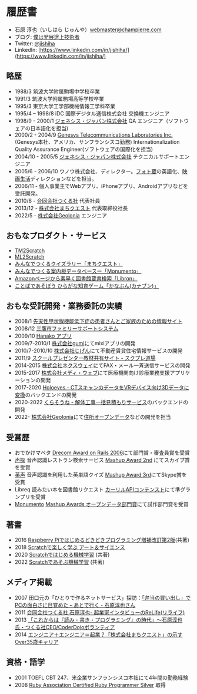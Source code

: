 # 履歴書
* 石原 淳也（いしはら じゅんや）<webmaster@champierre.com>
* ブログ: [僕は発展途上技術者](http://blog.champierre.com/)
* Twitter: [@jishiha](https://twitter.com/jishiha)
* LinkedIn: [https://www.linkedin.com/in/jishiha/](https://www.linkedin.com/in/jishiha/)

## 略歴
* 1988/3 筑波大学附属駒場中学校卒業
* 1991/3 筑波大学附属駒場高等学校卒業
* 1995/3 東京大学工学部機械情報工学科卒業
* 1995/4 – 1998/8 iDC 国際デジタル通信株式会社 交換機エンジニア
* 1998/9 - 2000/1 [ジェネシス・ジャパン株式会社](http://www.genesyslab.co.jp/) QA エンジニア（ソフトウェアの日本語化を担当)
* 2000/2 - 2004/9 [Genesys Telecommunications Laboratories Inc.](http://www.genesyslab.com/)(Genesys本社、アメリカ、サンフランシスコ勤務) Internationalization Quality Assurance Engineer(ソフトウェアの国際化を担当)
* 2004/10 - 2005/5 [ジェネシス・ジャパン株式会社](http://www.genesyslab.co.jp/) テクニカルサポートエンジニア
* 2005/6 - 2006/10 ウノウ株式会社、ディレクター。[フォト蔵](http://photozou.jp/)の英語化、[映画生活](http://cinema.pia.co.jp/)ディレクションなどを担当。
* 2006/11 - 個人事業主でWebアプリ、iPhoneアプリ、Androidアプリなどを受託開発。
* 2010/6 - [合同会社つくる社](http://tsukurusha.com/) 代表社員
* 2013/12 - [株式会社まちクエスト](http://machique.st) 代表取締役社長
* 2022/5 - [株式会社Geolonia](https://geolonia.com/) エンジニア

## おもなプロダクト・サービス

* [TM2Scratch](https://forest.watch.impress.co.jp/docs/serial/progedu/1273286.html)
* [ML2Scratch](https://github.com/champierre/ml2scratch)
* [みんなでつくるクイズラリー「まちクエスト」](http://machique.st)
* [みんなでつくる案内板データベースー「Monumento」](http://monumen.to)
* [Amazonページから素早く図書館蔵書検索「Libron」](http://libron.net)
* [ことばであそぼう ひらがな知育ゲーム「かなぶん(カナブン)」](https://itunes.apple.com/jp/app/%E3%81%B2%E3%82%89%E3%81%8C%E3%81%AAgame-%E3%81%8B%E3%81%AA%E3%81%B6%E3%82%93/id312173421?mt=8)

## おもな受託開発・業務委託の実績
* 2008/1 [先天性甲状腺機能低下症の患者さんとご家族のための情報サイト](https://champierre.github.io/kodomo-kenkou/)
* 2008/12 [三鷹市ファミリーサポートシステム](https://www.kosodate.mitaka.ne.jp/shien/famisapo/)
* 2009/10 [Hanako アプリ](https://itunes.apple.com/jp/app/id409988078?mt=8)
* 2009/7-2010/1 [株式会社gumi](https://gu3.co.jp/)にてmixiアプリの開発
* 2010/7-2010/10 [株式会社じげん](https://zigexn.co.jp/)にて不動産賃貸住宅情報サービスの開発
* 2011/9 [スクールプレゼンター教材共有サイト - スクプレ道場](http://schoolpresenter.jp/)
* 2014-2015 [株式会社ネクスウェイ](https://www.nexway.co.jp/)にてFAX・メール一斉送信サービスの開発
* 2015-2017 [株式会社メディ・ウェブ](http://www.mediweb.jp/)にて医療機関向け診療業務支援アプリケーションの開発
* 2017-2020 [Holoeyes - CTスキャンのデータをVRデバイス向け3Dデータに変換](https://holoeyes.jp/)のバックエンドの開発
* 2020-2022 [くらそうね - 解体工事一括見積もりサービス](https://www.crassone.jp/)のバックエンドの開発
* 2022- [株式会社Geolonia](https://geolonia.com/)にて[住所オープンデータ](https://github.com/geolonia/japanese-addresses)などの開発を担当

## 受賞歴
* おでかけマペタ [Drecom Award on Rails 2006](http://itpro.nikkeibp.co.jp/article/NEWS/20060731/244792/)にて部門賞・審査員賞を受賞
* [声探](http://koetan.champierre.com/) 音声認識レストラン検索サービス [Mashup Award 2nd](http://jp.sun.com/mashupaward/2nd/) にてスカイプ賞を受賞
* [英声](http://blog.champierre.com/archives/579) 音声認識を利用した英単語クイズ [Mashup Award 3rd](http://jp.sun.com/mashupaward/3rd/award2.html)にてSkype賞を受賞
* Libreq 読みたい本を図書館リクエスト [カーリルAPIコンテンスト](http://calil.jp/doc/contest.html)にて準グランプリを受賞
* [Monumento](http://monumen.to) [Mashup Awards オープンデータ部門賞](http://www.vled.or.jp/2014contest/award/index.html)にて試作部門賞を受賞

## 著書
* 2016 [Raspberry Piではじめるどきどきプログラミング増補改訂第2版](https://www.amazon.co.jp/gp/product/B01LX5VY8B/)(共著)
* 2018 [Scratchで楽しく学ぶ アート＆サイエンス](https://www.amazon.co.jp/gp/product/B07FCYWBS8/)
* 2020 [Scratchではじめる機械学習](https://www.amazon.co.jp/gp/product/4873119189/) (共著)
* 2022 [Scratchであそぶ機械学習](https://www.amazon.co.jp/gp/product/4873119960/) (共著)

## メディア掲載
* 2007 田口元の「ひとりで作るネットサービス」探訪：[「弁当の買い出し」でPCの面白さに目覚めた – あとで行く・石原淳也さん](http://bizmakoto.jp/bizid/articles/0705/23/news096.html)
* 2011 [合同会社つくる社 石原淳也- 起業家インタビューのReLife(リライフ)](http://www.bb-relife.jp/interview/vol0386.html)
* 2013 [「これからは『読み・書き・プログラミング』の時代」～石原淳也氏・つくる社CEO/CoderDojoボランティア](https://xtech.nikkei.com/it/article/COLUMN/20130612/484506/)
* 2014 [エンジニア＋エンジニア＝起業？「株式会社まちクエスト」の示すOver35歳キャリア](http://techwave.jp/archives/machi_quest_r35_carrie.html)

## 資格・語学
* 2001 TOEFL CBT 247、米企業サンフランシスコ本社にて4年間の勤務経験
* 2008 [Ruby Association Certified Ruby Programmer Silver](http://www.ruby-assn.org/ja/certification/examination.htm) 取得
